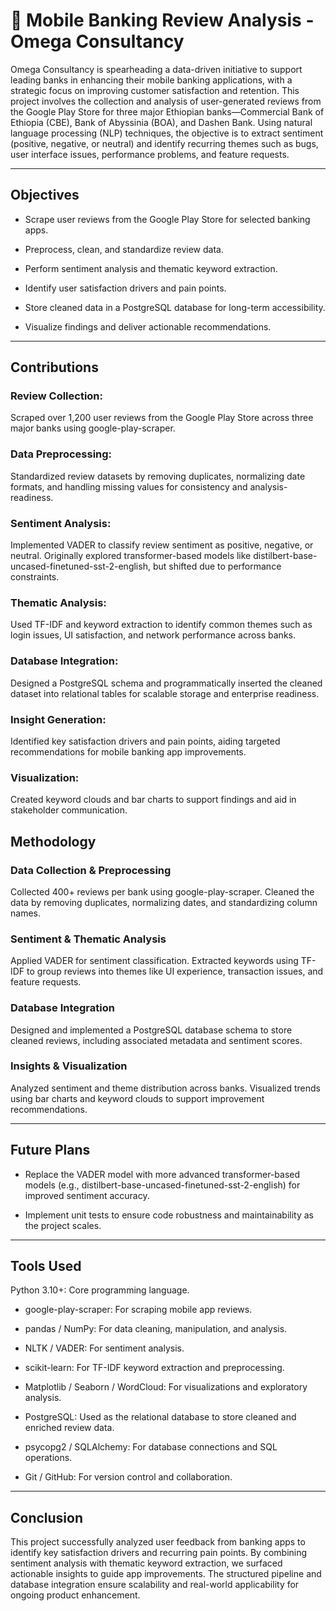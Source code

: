 # 📱 Mobile Banking Review Analysis - Omega Consultancy

Omega Consultancy is spearheading a data-driven initiative to support leading banks in enhancing their mobile banking applications, with a strategic focus on improving customer satisfaction and retention. This project involves the collection and analysis of user-generated reviews from the Google Play Store for three major Ethiopian banks—Commercial Bank of Ethiopia (CBE), Bank of Abyssinia (BOA), and Dashen Bank. Using natural language processing (NLP) techniques, the objective is to extract sentiment (positive, negative, or neutral) and identify recurring themes such as bugs, user interface issues, performance problems, and feature requests.

---

## Objectives

- Scrape user reviews from the Google Play Store for selected banking apps.

- Preprocess, clean, and standardize review data.

- Perform sentiment analysis and thematic keyword extraction.

- Identify user satisfaction drivers and pain points.

- Store cleaned data in a PostgreSQL database for long-term accessibility.

- Visualize findings and deliver actionable recommendations.
---
## Contributions
### Review Collection:
 Scraped over 1,200 user reviews from the Google Play Store across three major banks using google-play-scraper.

### Data Preprocessing:
 Standardized review datasets by removing duplicates, normalizing date formats, and handling missing values for consistency and analysis-readiness.

### Sentiment Analysis:
 Implemented VADER to classify review sentiment as positive, negative, or neutral. Originally explored transformer-based models like distilbert-base-uncased-finetuned-sst-2-english, but shifted due to performance constraints.

### Thematic Analysis:
 Used TF-IDF and keyword extraction to identify common themes such as login issues, UI satisfaction, and network performance across banks.

### Database Integration:
 Designed a PostgreSQL schema and programmatically inserted the cleaned dataset into relational tables for scalable storage and enterprise readiness.

### Insight Generation:
 Identified key satisfaction drivers and pain points, aiding targeted recommendations for mobile banking app improvements.

### Visualization:
 Created keyword clouds and bar charts to support findings and aid in stakeholder communication.

##  Methodology

### Data Collection & Preprocessing
Collected 400+ reviews per bank using google-play-scraper. Cleaned the data by removing duplicates, normalizing dates, and standardizing column names.

### Sentiment & Thematic Analysis
Applied VADER for sentiment classification. Extracted keywords using TF-IDF to group reviews into themes like UI experience, transaction issues, and feature requests.

### Database Integration
Designed and implemented a PostgreSQL database schema to store cleaned reviews, including associated metadata and sentiment scores.

### Insights & Visualization
Analyzed sentiment and theme distribution across banks. Visualized trends using bar charts and keyword clouds to support improvement recommendations.

---
## Future Plans
- Replace the VADER model with more advanced transformer-based models (e.g., distilbert-base-uncased-finetuned-sst-2-english) for improved sentiment accuracy.

- Implement unit tests to ensure code robustness and maintainability as the project scales.
--- 
## Tools Used

Python 3.10+: Core programming language.

- google-play-scraper: For scraping mobile app reviews.

- pandas / NumPy: For data cleaning, manipulation, and analysis.

- NLTK / VADER: For sentiment analysis.

- scikit-learn: For TF-IDF keyword extraction and preprocessing.

- Matplotlib / Seaborn / WordCloud: For visualizations and exploratory analysis.

- PostgreSQL: Used as the relational database to store cleaned and enriched review data.

- psycopg2 / SQLAlchemy: For database connections and SQL operations.

- Git / GitHub: For version control and collaboration.

---
## Conclusion 

This project successfully analyzed user feedback from banking apps to identify key satisfaction drivers and recurring pain points. By combining sentiment analysis with thematic keyword extraction, we surfaced actionable insights to guide app improvements. The structured pipeline and database integration ensure scalability and real-world applicability for ongoing product enhancement.


